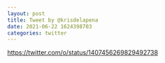 ```yaml
--- 
layout: post 
title: Tweet by @krisdelapena 
date: 2021-06-22 1624398703 
categories: twitter 
--- 
```

https://twitter.com/o/status/1407456269829492738